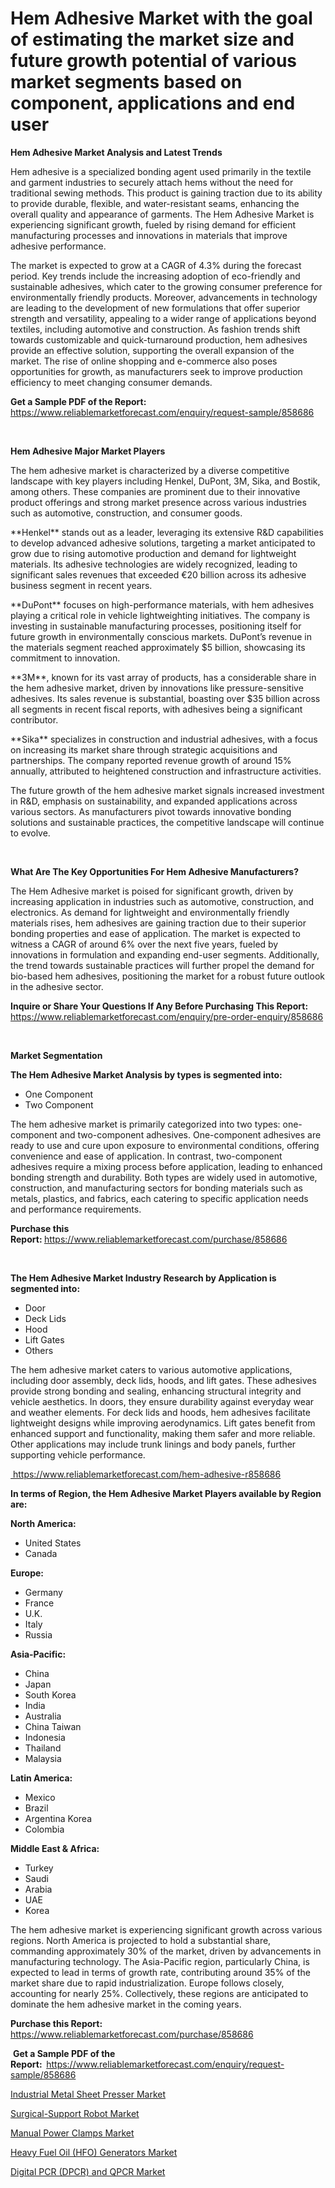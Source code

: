 <p><h1>Hem Adhesive Market with the goal of estimating the market size and future growth potential of various market segments based on component, applications and end user</h1></p><p><strong>Hem Adhesive Market Analysis and Latest Trends</strong></p>
<p><p>Hem adhesive is a specialized bonding agent used primarily in the textile and garment industries to securely attach hems without the need for traditional sewing methods. This product is gaining traction due to its ability to provide durable, flexible, and water-resistant seams, enhancing the overall quality and appearance of garments. The Hem Adhesive Market is experiencing significant growth, fueled by rising demand for efficient manufacturing processes and innovations in materials that improve adhesive performance.</p><p>The market is expected to grow at a CAGR of 4.3% during the forecast period. Key trends include the increasing adoption of eco-friendly and sustainable adhesives, which cater to the growing consumer preference for environmentally friendly products. Moreover, advancements in technology are leading to the development of new formulations that offer superior strength and versatility, appealing to a wider range of applications beyond textiles, including automotive and construction. As fashion trends shift towards customizable and quick-turnaround production, hem adhesives provide an effective solution, supporting the overall expansion of the market. The rise of online shopping and e-commerce also poses opportunities for growth, as manufacturers seek to improve production efficiency to meet changing consumer demands.</p></p>
<p><strong>Get a Sample PDF of the Report:&nbsp;</strong> <a href="https://www.reliablemarketforecast.com/enquiry/request-sample/858686?utm_campaign=2749&utm_medium=2&utm_source=Github&utm_content=ia&utm_term=31032025&utm_id=hem-adhesive">https://www.reliablemarketforecast.com/enquiry/request-sample/858686</a></p>
<p>&nbsp;</p>
<p><strong>Hem Adhesive Major Market Players</strong></p>
<p><p>The hem adhesive market is characterized by a diverse competitive landscape with key players including Henkel, DuPont, 3M, Sika, and Bostik, among others. These companies are prominent due to their innovative product offerings and strong market presence across various industries such as automotive, construction, and consumer goods.</p><p>**Henkel** stands out as a leader, leveraging its extensive R&D capabilities to develop advanced adhesive solutions, targeting a market anticipated to grow due to rising automotive production and demand for lightweight materials. Its adhesive technologies are widely recognized, leading to significant sales revenues that exceeded €20 billion across its adhesive business segment in recent years.</p><p>**DuPont** focuses on high-performance materials, with hem adhesives playing a critical role in vehicle lightweighting initiatives. The company is investing in sustainable manufacturing processes, positioning itself for future growth in environmentally conscious markets. DuPont’s revenue in the materials segment reached approximately $5 billion, showcasing its commitment to innovation.</p><p>**3M**, known for its vast array of products, has a considerable share in the hem adhesive market, driven by innovations like pressure-sensitive adhesives. Its sales revenue is substantial, boasting over $35 billion across all segments in recent fiscal reports, with adhesives being a significant contributor.</p><p>**Sika** specializes in construction and industrial adhesives, with a focus on increasing its market share through strategic acquisitions and partnerships. The company reported revenue growth of around 15% annually, attributed to heightened construction and infrastructure activities.</p><p>The future growth of the hem adhesive market signals increased investment in R&D, emphasis on sustainability, and expanded applications across various sectors. As manufacturers pivot towards innovative bonding solutions and sustainable practices, the competitive landscape will continue to evolve.</p></p>
<p>&nbsp;</p>
<p><strong>What Are The Key Opportunities For Hem Adhesive Manufacturers?</strong></p>
<p><p>The Hem Adhesive market is poised for significant growth, driven by increasing application in industries such as automotive, construction, and electronics. As demand for lightweight and environmentally friendly materials rises, hem adhesives are gaining traction due to their superior bonding properties and ease of application. The market is expected to witness a CAGR of around 6% over the next five years, fueled by innovations in formulation and expanding end-user segments. Additionally, the trend towards sustainable practices will further propel the demand for bio-based hem adhesives, positioning the market for a robust future outlook in the adhesive sector.</p></p>
<p><strong>Inquire or Share Your Questions If Any Before Purchasing This Report:</strong> <a href="https://www.reliablemarketforecast.com/enquiry/pre-order-enquiry/858686?utm_campaign=2749&utm_medium=2&utm_source=Github&utm_content=ia&utm_term=31032025&utm_id=hem-adhesive">https://www.reliablemarketforecast.com/enquiry/pre-order-enquiry/858686</a></p>
<p>&nbsp;</p>
<p><strong>Market Segmentation</strong></p>
<p><strong>The Hem Adhesive Market Analysis by types is segmented into:</strong></p>
<p><ul><li>One Component</li><li>Two Component</li></ul></p>
<p><p>The hem adhesive market is primarily categorized into two types: one-component and two-component adhesives. One-component adhesives are ready to use and cure upon exposure to environmental conditions, offering convenience and ease of application. In contrast, two-component adhesives require a mixing process before application, leading to enhanced bonding strength and durability. Both types are widely used in automotive, construction, and manufacturing sectors for bonding materials such as metals, plastics, and fabrics, each catering to specific application needs and performance requirements.</p></p>
<p><strong>Purchase this Report:&nbsp;</strong><a href="https://www.reliablemarketforecast.com/purchase/858686?utm_campaign=2749&utm_medium=2&utm_source=Github&utm_content=ia&utm_term=31032025&utm_id=hem-adhesive">https://www.reliablemarketforecast.com/purchase/858686</a></p>
<p>&nbsp;</p>
<p><strong>The Hem Adhesive Market Industry Research by Application is segmented into:</strong></p>
<p><ul><li>Door</li><li>Deck Lids</li><li>Hood</li><li>Lift Gates</li><li>Others</li></ul></p>
<p><p>The hem adhesive market caters to various automotive applications, including door assembly, deck lids, hoods, and lift gates. These adhesives provide strong bonding and sealing, enhancing structural integrity and vehicle aesthetics. In doors, they ensure durability against everyday wear and weather elements. For deck lids and hoods, hem adhesives facilitate lightweight designs while improving aerodynamics. Lift gates benefit from enhanced support and functionality, making them safer and more reliable. Other applications may include trunk linings and body panels, further supporting vehicle performance.</p></p>
<p><a href="https://www.reliablemarketforecast.com/hem-adhesive-r858686?utm_campaign=2749&utm_medium=2&utm_source=Github&utm_content=ia&utm_term=31032025&utm_id=hem-adhesive">&nbsp;https://www.reliablemarketforecast.com/hem-adhesive-r858686</a></p>
<p><strong>In terms of Region, the Hem Adhesive Market Players available by Region are:</strong></p>
<p>
    <p> <strong> North America: </strong>
        <ul>
            <li>United States</li>
            <li>Canada</li>
        </ul>
        </p> 
    <p> <strong> Europe: </strong>
        <ul>
            <li>Germany</li>
            <li>France</li>
            <li>U.K.</li>
            <li>Italy</li>
            <li>Russia</li>
        </ul>
        </p> 
    <p> <strong> Asia-Pacific: </strong>
        <ul>
            <li>China</li>
            <li>Japan</li>
            <li>South Korea</li>
            <li>India</li>
            <li>Australia</li>
            <li>China Taiwan</li>
            <li>Indonesia</li>
            <li>Thailand</li>
            <li>Malaysia</li>
        </ul>
        </p> 
    <p> <strong> Latin America: </strong>
        <ul>
            <li>Mexico</li>
            <li>Brazil</li>
            <li>Argentina Korea</li>
            <li>Colombia</li>
        </ul>
        </p> 
    <p> <strong> Middle East & Africa: </strong>
        <ul>
            <li>Turkey</li>
            <li>Saudi</li>
            <li>Arabia</li>
            <li>UAE</li>
            <li>Korea</li>
        </ul>
    </p>
    </p>
<p><p>The hem adhesive market is experiencing significant growth across various regions. North America is projected to hold a substantial share, commanding approximately 30% of the market, driven by advancements in manufacturing technology. The Asia-Pacific region, particularly China, is expected to lead in terms of growth rate, contributing around 35% of the market share due to rapid industrialization. Europe follows closely, accounting for nearly 25%. Collectively, these regions are anticipated to dominate the hem adhesive market in the coming years.</p></p>
<p><strong>Purchase this Report: </strong><a href="https://www.reliablemarketforecast.com/purchase/858686?utm_campaign=2749&utm_medium=2&utm_source=Github&utm_content=ia&utm_term=31032025&utm_id=hem-adhesive">https://www.reliablemarketforecast.com/purchase/858686</a></p>
<p>&nbsp;<strong>Get a Sample PDF of the Report:&nbsp;&nbsp;</strong><a href="https://www.reliablemarketforecast.com/enquiry/request-sample/858686?utm_campaign=2749&utm_medium=2&utm_source=Github&utm_content=ia&utm_term=31032025&utm_id=hem-adhesive">https://www.reliablemarketforecast.com/enquiry/request-sample/858686</a></p>
<p><strong></strong></p>
<p><p><a href="https://www.linkedin.com/pulse/industrial-metal-sheet-presser-market-forecast-future-8w6uc?utm_campaign=2749&utm_medium=2&utm_source=Github&utm_content=ia&utm_term=31032025&utm_id=hem-adhesive">Industrial Metal Sheet Presser Market</a></p><p><a href="https://www.linkedin.com/pulse/unveiling-market-trends-global-surgical-support-robot-growth-cp6ic?utm_campaign=2749&utm_medium=2&utm_source=Github&utm_content=ia&utm_term=31032025&utm_id=hem-adhesive">Surgical-Support Robot Market</a></p><p><a href="https://www.linkedin.com/pulse/manual-power-clamps-market-global-insights-regional-analysis-0hqnc?utm_campaign=2749&utm_medium=2&utm_source=Github&utm_content=ia&utm_term=31032025&utm_id=hem-adhesive">Manual Power Clamps Market</a></p><p><a href="https://www.linkedin.com/pulse/astudy-onthe-global-heavy-fuel-oil-hfo-generators-market-includinginformation-a0xxf?utm_campaign=2749&utm_medium=2&utm_source=Github&utm_content=ia&utm_term=31032025&utm_id=hem-adhesive">Heavy Fuel Oil (HFO) Generators Market</a></p><p><a href="https://www.linkedin.com/pulse/based-recent-market-research-digital-pcr-dpcr-qpcr-set-experience-zajbf?utm_campaign=2749&utm_medium=2&utm_source=Github&utm_content=ia&utm_term=31032025&utm_id=hem-adhesive">Digital PCR (DPCR) and QPCR Market</a></p></p>